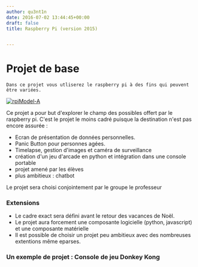 ```yaml
---
author: qu3nt1n
date: 2016-07-02 13:44:45+00:00
draft: false
title: Raspberry Pi (version 2015)


---
```


	

# Projet de base


	Dans ce projet vous utliserez le raspberry pi à des fins qui peuvent être variées.
	



[![rpiModel-A](http://qkzk.xyz/wp-content/uploads/2016/07/rpiModel-A-1024x710.jpg)
](http://qkzk.xyz/wp-content/uploads/2016/07/rpiModel-A.jpg)




Ce projet a pour but d'explorer le champ des possibles offert par le raspberry pi. C'est le projet le moins cadré puisque la destination n'est pas encore assurée :






  * Ecran de présentation de données personnelles.
  * Panic Button pour personnes agées.
  * Timelapse, gestion d'images et caméra de surveillance
  * création d'un jeu d'arcade en python et intégration dans une console portable
  * projet amené par les élèves
  * plus ambitieux : chatbot

Le projet sera choisi conjointement par le groupe le professeur












### Extensions








  * Le cadre exact sera défini avant le retour des vacances de Noël.
  * Le projet aura forcement une composante logicielle (python, javascript) et une composante matérielle
  * Il est possible de choisir un projet peu ambitieux avec des nombreuses extentions même eparses.




### Un exemple de projet : Console de jeu Donkey Kong





